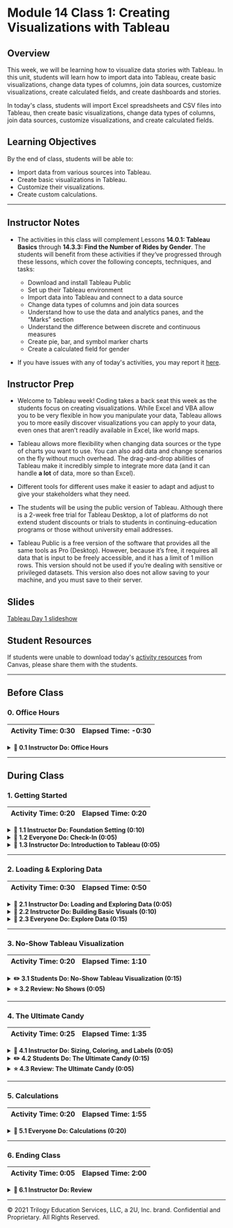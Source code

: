 # Module 14 Class 1: Creating Visualizations with Tableau

## Overview

This week, we will be learning how to visualize data stories with Tableau. In this unit, students will learn how to import data into Tableau, create basic visualizations, change data types of columns, join data sources, customize visualizations, create calculated fields, and create dashboards and stories. 

In today's class, students will import Excel spreadsheets and CSV files into Tableau, then create basic visualizations, change data types of columns, join data sources, customize visualizations, and create calculated fields.  

## Learning Objectives

By the end of class, students will be able to:
 
* Import data from various sources into Tableau.
* Create basic visualizations in Tableau.
* Customize their visualizations.
* Create custom calculations.


- - -

## Instructor Notes

* The activities in this class will complement Lessons **14.0.1: Tableau Basics** through **14.3.3: Find the Number of Rides by Gender**.  The students will benefit from these activities if they‘ve progressed through these lessons, which cover the following concepts, techniques, and tasks:  

  * Download and install Tableau Public 
  * Set up their Tableau environment
  * Import data into Tableau and connect to a data source
  * Change data types of columns and join data sources
  * Understand how to use the data and analytics panes, and the “Marks” section
  * Understand the difference between discrete and continuous measures
  * Create pie, bar, and symbol marker charts
  * Create a calculated field for gender

* If you have issues with any of today's activities, you may report it [here](http://tiny.cc/BootCampFeedback).

## Instructor Prep

* Welcome to Tableau week! Coding takes a back seat this week as the students focus on creating visualizations. While Excel and VBA allow you to be very flexible in how you manipulate your data, Tableau allows you to more easily discover visualizations you can apply to your data, even ones that aren’t readily available in Excel, like world maps.

* Tableau allows more flexibility when changing data sources or the type of charts you want to use. You can also add data and change scenarios on the fly without much overhead. The drag-and-drop abilities of Tableau make it incredibly simple to integrate more data (and it can handle **a lot** of data, more so than Excel).

* Different tools for different uses make it easier  to adapt and adjust to give your stakeholders what they need.

* The students will be using the public version of Tableau. Although there is a 2-week free trial for Tableau Desktop, a lot of platforms do not extend student discounts or trials to students in continuing-education programs or those without university email addresses.

* Tableau Public is a free version of the software that provides all the same tools as Pro (Desktop). However, because it’s free, it requires all data that is input to be freely accessible, and it has a limit of 1 million rows. This version should not be used if you’re dealing with sensitive or privileged datasets. This version also does not allow saving to your machine, and you must save to their server.

## Slides

[Tableau Day 1 slideshow](https://docs.google.com/presentation/d/1KvuQTRFhzt_ie6W1h5BiVoOKwZhzK5VVdCVVKFG-3yg/edit?usp=sharing)

## Student Resources

If students were unable to download today's [activity resources](https://2u-data-curriculum-team.s3.amazonaws.com/data-viz-online-lesson-plans/14-Lessons/14_1-Student_Resources.zip) from Canvas, please share them with the students.

- - - 

## Before Class

### 0. Office Hours

| Activity Time: 0:30       |  Elapsed Time:     -0:30  |
|---------------------------|---------------------------|

<details>
  <summary><strong> 📣 0.1 Instructor Do: Office Hours</strong></summary>

* Before you begin class, hold office hours. Office hours should be driven by students. Encourage students to take full advantage of office hours by reminding them that this is their time to ask questions and get assistance from instructional staff as they learn new concepts.

* Expect that students may ask for assistance. For example: 

  * Further review on a particular subject
  * Debugging assistance
  * Help with computer issues
  * Guidance with a particular tool

</details>

- - - 

## During Class 

### 1. Getting Started

| Activity Time:       0:20 |  Elapsed Time:      0:20  |
|---------------------------|---------------------------|

<details>
  <summary><strong>📣 1.1 Instructor Do: Foundation Setting (0:10)</strong></summary>

* Welcome students to class.

* Direct students to post individual questions in the Zoom chat to be addressed by you or your TAs at the end of class.

* Open the slideshow and use slides 1 - 12 to walk through the foundation setting with your class. 

* **Big Picture:** This is an opportunity to zoom out and see the big picture of where they are in the program. Take a moment to mention some real-world examples that show the value of what they’re learning this week.

* **Program Pointers:** Talk through some of the key logistical things that will help students stay on track. This is an opportunity to speak to what students may need when they're at this particular point of the program. 

* **This Week - Tableau:** Talk through the key skills students will be learning this week. Let the students know that the Day 1 activities will focus on getting students to create basic visualizations, change data types of columns, join data sources, customize visualizations, and create calculated fields. On Day 2, the students will apply what they learned on Day 1 to create dashboards and stories in Tableau. 

* **This Week's Challenge:** For this week's Challenge, let the students know that they'll be using the NYC Citi Bike. First, they’ll use Pandas to change the datatype of the "tripduration" column from integer to datetime. Then, using the converted datatype, they’ll create a set of visualizations to show the length of time that bikes are checked out for all riders and genders, the number of bike trips for all riders and genders for each hour of each day of the week, and the number of bike trips for each type of user and gender for each day of the week. After adding these new visualizations to the ones they created in this module, they’ll create a story in Tableau. 

* **Career Connection:** Let students know how they will use the skills covered this week throughout their careers. It's important for them to know the "why." Give examples of when they may be used in work or when you have used those skills in your workplace. 

* **How to Succeed This Week:** Remind your students that they may have moments of frustration this week as they learn something complex. These moments are great for deepening their knowledge. Use the side material to outline some of the topics that they may find tricky in this module. Consider sharing something about your personal learning journey. It helps students to recognize that everyone starts somewhere and they are not alone.

* **Today's Objectives:** Now, outline the concepts that will be covered in today's lesson. Remind students that they can find the relevant activity files in the “Getting Ready for Class” page in their course content.  

</details>

<details>
  <summary><strong>🎉  1.2 Everyone Do: Check-In (0:05)</strong></summary>

* Ask the class the following questions and call on students for answers:

    * **Q:** How are you feeling about your progress so far?

    * **A:** We are starting to build your skillset. It’s also okay to feel overwhelmed as long as you don’t give up.

    * **Q:** How comfortable do you feel with this topic? 

    * **A:** Let's do "fist to five" together. If you are not feeling confident, hold up a fist (0). If you feel very confident, hold up an open hand (5).

</details>

<details>
  <summary><strong> 📣 1.3 Instructor Do: Introduction to Tableau (0:05) </strong></summary>

* You can use slides 13 - 22 to assist you with this section.

* Make sure everyone has installed [Tableau Public](https://public.tableau.com). The instructions for downloading and installing Tableau Public are covered in **Lesson 14.1.1: Install Tableau Public**. 

* Remind the students that Tableau Public is a completely free version of the Tableau software that includes the majority of features included within Tableau Desktop. The main differences between the two versions are working with multiple types of data sources, like SQL databases, and working with data files that are not shared with the public. 

* Inform the students that although they can download and explore the 14-day trial version of the paid software, we recommend that they do not unless they are going to buy a paid subscription, and that all assignments in this unit can be completed with the free version.

* Tableau is an extremely powerful business intelligence application that allows its users to create in-depth visualizations in very little time.

    ![Tableau Logo](Images/01-IntroTableau_Logo.png)

  * Like Microsoft Excel, Tableau focuses extensively on allowing its users to manipulate tables of data and create visualizations without any need for additional programming.

  * Tableau also utilizes a drag-and-drop-style interface so that its users can easily create tables and charts, and perform analysis without much difficulty.

* Take a moment to point out some of the [Tableau Public feature projects](https://public.tableau.com/en-us/gallery/?tab=featured&type=featured) that users have created.

  ![Tableau Public Gallery](Images/01-Installation_Gallery.png)

  * One Tableau feature is the ability to share projects and visualizations with your community.

  * Not only can visualizations be shared on the Tableau site, they can also be embedded on webpages.

  * Point out how varied and interesting the projects within the gallery are. These are all things that users can create with Tableau upon mastering the software.

* Explain to the class that Tableau is essentially the "easy mode" of data visualization, and that the class will be able to create many of their visualizations from the past in very little time using this application.

</details>



- - -


### 2. Loading & Exploring Data

| Activity Time:       0:30 |  Elapsed Time:      0:50  |
|---------------------------|---------------------------|

<details>
  <summary><strong> 📣 2.1 Instructor Do: Loading and Exploring Data (0:05)</summary></strong>

* You can use slides 23 - 24  to assist you with this section.

* Have everyone open Tableau Public, then briefly explain that many different data sources can be connected to it.

  * With Tableau Public, you are able to connect to an Excel file, a text file (`.txt`, `.csv`, `.tab`, `.tsv` files), JSON, PDF, and others. 
 
    ![Tableau Public Data Sources](Images/02-LoadingData_DataSources_Public.png)

  * With Tableau Desktop, you have the same options as Tableau Public, but you can also connect to a multitude of servers, like MySQL, Oracle, Amazon Redshift, Google Sheets, and more.

    ![Tableau Desktop Data Sources](Images/02-LoadingData_DataSources_Desktop.png)

  * What makes this noteworthy is that Tableau allows users to mix and match data from vastly different sources without needing to translate them into something like a Pandas DataFrame. The loading, exploration, and manipulation of data is all built-in.

* Next, have everyone select "Microsoft Excel" from the list of data sources available, and load [GlobalSuperstoreOrders2016.xlsx](Activities/01-Ins_LoadingData/Resources/GlobalSuperstoreOrders2016.xlsx) within Tableau.

  * After the data has been imported into Tableau, explain how individual sheets from the original Excel workbook need to be dragged from the navigator into the main application.

  * Do this with the `Orders` sheet, then point out how, once the data has been loaded, a preview is provided in the main area of the application.

    ![Drag orders to load](Images/02-load02.gif)
  
  * Their connection should look like the following:

    ![Orders table](Images/02-LoadingData_Table.png)

* It is important to point out that Tableau does not allow users to change values contained in the cells of a dataset, but it is possible to create new columns based on the values of other columns.

  * Any changes made to the dataset within Tableau will not affect the original dataset. The purpose of Tableau is to create visualizations: manipulating data is not its strong suit.

* Filtering data is very simple, though, as all Tableau users need to do is click on the "Add" button beneath the `Filters` text in the top-right corner of the application, click "Add..", and then select a column to filter by.

  ![Filtering a  Column](Images/02-LoadingData_FilterColumn.png)

  * After selecting which column to filter by, the values to filter are chosen either manually or based on some kind of condition.

    ![Filtering Values](Images/02-LoadingData_FilterValues.png)

  * Depending on the datatype stored in a column, different filters may or may not be available. Selecting the "Order Data" column, which has a date datatype, allows users to filter rows based on date ranges.

    * First click the the `Filters` text in the top-right corner, then select the "Order Date" column to filter by, and double click on the "Range of Dates".

      ![Select the Range of dates to filter by](Images/02-LoadingData_FilterDate1.png)

      ![Filtering Dates](Images/02-LoadingData_FilterDate2.png)

* Ask the class the following questions and call on students for the answers:

    * **Q:** Where have we used this before?

    * **A:** Importing data into Tableau was covered in Lesson 14.1.4.

    * **Q:** How does this activity equip us for the Challenge?

    * **A:** We will need to import data into Tableau to complete the Challenge.

    * **Q:** What can we do if we don't completely understand this?

    * **A:** We can refer to the lesson plan and reach out to the instructional team for help.

* Answer any questions before proceeding to the next activity.

</details>

<details>
  <summary><strong> 📣 2.2 Instructor Do: Building Basic Visuals (0:10) </strong></summary>

* You can use slide 25 to assist you with this section.

* Create a new Tableau project and connect it to the [GlobalSuperstoreOrders2016.xlsx](Activities/02-Ins_BasicVisuals/Resources/GlobalSuperstoreOrders2016.xlsx) file provided. Then, drag the `Orders` sheet into the main area.

* This demonstration will cover how to create basic visualizations. 

* With [GlobalSuperstoreOrders2016.xlsx](Activities/02-Ins_BasicVisuals/Resources/GlobalSuperstoreOrders2016.xlsx) loaded, show how users can edit individual worksheets at the bottom of the application.

  ![Worksheets Panel](Images/03-BasicVisuals_Worksheets.png)

* Creating visualizations in Tableau is nearly identical to creating pivot tables in Excel. Users click and drag the headers of their original dataset into specific fields (Columns, Rows, Filters, or Marks) in order to create a chart.

  ![Tableau Chart Screen](Images/03-BasicVisuals_ChartArea.png)

* Quickly explain the difference between `Dimensions` and `Measures`:  

  * `Dimensions` are located in the upper part of the Data Pane section. They are the qualitative values in your dataset, such as
names, dates, and geographical data. You can use dimensions to categorize, segment, and reveal the details in your data.

  * `Measures` are located in the lower part of the Data Pane section. They are the quantitative
values in your dataset, which are usually numerically measured. You can apply calculations to measures and they can be aggregated. When you drag a measure into Columns, Rows, Filters, or Marks, Tableau automatically applies an aggregation to that measure.

  ![Dimensions and Measures on the left side under the Data Pane](Images/03-Dimensions_Measures.png)

* Drag the `Category` pill from the `Dimensions` panel into `Rows` to show the class how a small table containing the three categories is created.

* By dragging `Segment` into `Rows` and placing it after the `Category` pill, the table is made slightly more complex. Now, each category within the visualization has been split into three distinct parts.

  ![Category by Segment](Images/03-Basic_Category_Segments.png)

* Dragging "Quantity" from the `Measurements` panel into `Columns` creates a bar chart showing the quantity of orders per segment per category.

  ![The quantity of orders per segment per category.](Images/03-Basic_bar_chart.png)

  * Tableau has automatically aggregated `Quantity` into a sum. This will be discussed in greater detail later.

* The chart can then be made more detailed by adding more elements. By adding `Market` into `Columns`, for example, multiple charts are created to show the quantity of orders per segment per category within each geographic market.

  ![The quantity of orders per segment per category within each geographic market](Images/03-Basic_bar_chart_add_elemets.png)

* Creating visualizations within Tableau is easy. Click and drag the elements that should be visualized into their respective fields, and Tableau will automatically create a visual based on them.

  * If users would like to change what kind of visualization to employ, they can click the `Show Me` button at the top right of the application and select the desired charting style.

    ![Use the Show Me feature](Images/03-BasicVisuals_ShowMe.png)

* Next, show the students how to create multiple line graphs from aggregated data.  

* First, create a new worksheet within Tableau. Drag `Sales` into the `Rows` section.

  ![The sum of sales](Images/03-Sum_sales.png)

  * Point out that a bar chart was created that visualizes the total sales made by the company in question. This is because the `Sales` pill is being measured by default by its sum.

* The type of calculation performed on a `Measures` pill can be changed by clicking on the pill, selecting "Measure" from the drop-down menu, then picking one of the available calculation types.

  ![Change Measures](Images/03-BasicVisuals_Measures.png)

* Next, drag `Order Date` into the `Columns` field to create a very basic line chart.

  ![The year for sum of sales](Images/03-Year_Sum_sales.png)

* Point out to the class how Tableau has aggregated the dates at the year level. To expand this to include quarters, simply click on the plus symbol within the `YEAR` pill.

    ![Line Graph](Images/03-BasicVisuals_LineGraph.png)

  * Explain that Tableau, by default, visualizes at the **least** granular level. In this case, it displays the yearly results by default.

* In order to compare how Q1 has performed over the years, simply move the `QUARTER` pill before `YEAR`.

    ![Line Graph Pivot](Images/03-BasicVisuals_LineGraphPivot.png)

* Explain to the class how the best way to learn Tableau is to dive into the application and test it out manually.

* Send out the [02-Ins_BasicVisuals/Solved/Complete.twbx](Activities/02-Ins_BasicVisuals/Solved/Complete.twbx) Tableau Public workbook for students to refer to later.

* Ask the class the following questions and call on students for the answers:

    * **Q:** Where have we used this before?

    * **A:** Learning how to use Tableau and creating basic visuals were covered in Lessons 14.2.5 - 14.2.7.

    * **Q:** How does this activity equip us for the Challenge?

    * **A:** We will need to know how to create basic visualizations in order to create the more complex visualizations required to complete the Challenge.

    * **Q:** What can we do if we don't completely understand this?

    * **A:** We can refer to the lesson plan and reach out to the instructional team for help.

* Take a moment to address any questions before moving on to the student activity.

</details>

<details>
  <summary><strong>🎉  2.3 Everyone Do: Explore Data (0:15)</strong></summary>

* You can use slide 26 to assist you with this section.

* In this activity, students will be given visualizations, which they will attempt to recreate using Tableau.

* Make sure the students can download and open the [instructions](Activities/03-Evr_Exploration/README.md) from the AWS link.

* Go over the instructions with the students and check for understanding.

* Have everyone open a new Tableau Public workbook, import the `GlobalSuperstoreOrders2016.xlsx` dataset, and drag the 'Orders' table to connect to the table. 

* Ask for volunteers to help create each visualization. If there are no volunteers, walk through how to create each visualization with the steps below, or open the solved [sales.twbx](Activities/03-Evr_Exploration/Solved/sales.twbx) in Tableau Public.

* For the first visualization – the customers with the highest sales amount:

  1. In a new sheet, drag the `Customer Name` pill to Rows. A pop message may appear to ask you how you want to handle the data. Select "Filter and then add." 

      ![Customer Name by Sum of Sales](Images/04-explore1a.png)
  
  2. Then add the `Sales` pill to Columns.

      ![Customer Name by Sum of Sales](Images/04-explore1b.png)

  3. Then, to change the color of the bars, click on the "Color" in the "Marks" section and select a desired color. 
  
      ![Changing bar color](Images/04-explore2a.png)

  4. To sort the data, click on the sort button:

      ![Sorting the data ](Images/04-explore2b.png)

* To create the second visualization, the most profitable customers, create a new sheet and repeat step 1 above, but this time add `Profit` to Columns instead of `Sales`. 

  ![Sum of Profit vs. Sales](Images/04-explore3a.png)

  1. To adjust the axis at the bottom, right-click at the bottom along the axis and select "Edit Axis."

      ![Editing the X-axis](Images/04-explore3b.png)

  2. Then, under "Range," click the "Fixed" button, and add a "0" into the "Fixed Start" field. This will filter out negative profit figures. 

      ![Setting the range on the X-axis](Images/04-explore3c.png)

  3. After sorting and changing the color, the chart should now look like this:

    ![Final chart of most profitable customers](Images/04-explore3d.png)

* Next, to chart the states with the highest average profit create a new sheet and do the following:

  1. Add `Profit` to the Columns, then select `Average` under `Measure`.

    ![Average Profit](Images/04-explore4a.png)

  2. Next, add "Country" to the "Filters" pane, scroll down and select "United States."  

    ![Fitlering on Country for the United States](Images/04-explore4b.png)

  3. Then, add "State" to the Rows and click "Filter and then add" to add all the states for the United States filtering.

    ![Filtering on States](Images/04-explore4c.png)

  4. Then, select all the states. 

    ![Selecting all the states](Images/04-explore4d.png)

  5. After sorting by descending average profit, the chart should look like this:

    ![Final most profitable states](Images/04-explore4e.png)


* To display a monthly timeline, create a new sheet and drag the `Sales` pill to Rows, then obtain its sum. Then, drag `Order Date` to Columns.

  ![Year of order vs. sum of sales](Images/04-explore5a.png)

  * This, however, is not what we want. There are two ways to drill down to the monthly level: 
      * One is to click on the `+` symbol on the `YEAR (Order Date)` pill, then get rid of undesired levels. 
      * The other is to click on the arrow in the pill and select `Month`:

    ![Select the Months to display on the chart](Images/04-explore5b.png)

    ![Month of order vs. sum of sales](Images/04-explore5c.png)

* Finally, to visualize profit by region and product category, create a new sheet and drag the `Category` and `Region` pills to Columns, and create a sum of the `Profit` pill in Rows.

  ![Category and Region vs sum of profit](Images/04-explore6a.png)

  * Next, add the `Country` to the "Filters" section and select "United States."

    ![Fitler countries for the United States only](Images/04-explore6b.png)

  * Then add the `Region` pill to the "Color" Marks, the chart should now look like this:

    ![Final profit by region and product category](Images/04-explore6c.png)
  
* Send out the [03-Evr_Exploration/Solved/sales.twbx](Activities/03-Evr_Exploration/Solved/sales.twbx) file for students to refer to later.

* Answer any question before moving on to the next activity. 


</details>




---

### 3. No-Show Tableau Visualization

| Activity Time:       0:20 |  Elapsed Time:      1:10  |
|---------------------------|---------------------------|

<details>
  <summary><strong> ✏️ 3.1 Students Do: No-Show Tableau Visualization (0:15)</strong></summary>

* You can use slides 27 - 29 to assist you with this section.

* Students will now spend some time creating a series of visualizations about what kinds of people are more/less likely to show up to doctor appointments.

    ![No Show Ages](Images/05-NoShows_AgeAppointments.png)

* Make sure the students can download and open the [instructions](Activities/04-Stu_NoShow_Visualization/README.md) and the [no_shows.csv](Activities/04-Stu_NoShow_Visualization/Resources/no_shows.csv) file from the AWS link. 

* Go over the instructions in the README, and then divide students into breakout groups of 3-5. They should work on the solution by themselves but can reach out to others in their group for tips.

* Let students know that they may be asked to share and walk through their work at the end of the activity.

</details>

<details>
  <summary><strong> ⭐ 3.2 Review: No Shows (0:05)</strong></summary>

* Once time is complete, ask for volunteers to share their solution. Remind them that it is perfectly alright if they didn't complete the activity. 

* To encourage participation, you can ask the students to help you create each chart. 

* If there are no volunteers, open up the solved [no_shows.twbx](Activities/04-Stu_NoShow_Visualization/Solved/no_shows.twbx) within Tableau and walk through the application with the class, answering whatever questions students may have.

* The first step for this activity is to drag `Age` to Columns and `no_show.csv (Count)` to Rows. 

  ![No shows by age - measure](Images/05-noshow1a.png)

* The `Age` must also be converted from measure to dimension by clicking on the arrow on the pill.

  ![No shows by age - dimension ](Images/05-noshow1b.png)

* To split up the no-show results by gender, drag `Gender` into Rows:

  ![No shows by age and gender](Images/05-noshow2a.png)

  * Male patients, overall, seem to have fewer appointments across age groups!

* Next, to stratify the results by no-show appointments, drag `No-show` to columns:

  ![No shows by age, gender, and if they were a no-show or not](Images/05-noshow2b.png)

* In the next visualization, students were asked to compare no-shows by neighborhood. This can be done in the following way:

  ![No-shows by neighbourhood](Images/05-noshow3a.png)

  * `No-show` and `no_show.csv (Count)` are dragged to Columns, and `Neighbourhood` to Rows.

* It can also be visualized as follows:

  ![No-shows by neighbourhood](Images/05-noshow3b.png)

  * `No-show` is moved to Rows instead of Columns.

* In the next visualization, students were asked to visualize the number of no-show patients by the day of the week:

  ![No-shows by weekday stacked bar chart](Images/05-noshow4a.png)

* Since we're counting the number of no-show appointments, it makes sense to drag `No-show` to Rows, and to visualize this measure vertically. And since we're tallying the number of no-shows by day of the week, it makes sense to drag `Scheduled Day` into Columns:

  ![No-shows by year line chart](Images/05-noshow4b.png)

* However, this isn't quite what we want. We're shown results by year, instead of day of the week. This can be selected by clicking on the arrow on the `Scheduled Day` pill, selecting “More”, then “Weekday.”
 
  ![No-shows changed to weekday](Images/05-noshow4c.png)

* To display a bar chart instead of a line chart, select "Bar" in the “Marks” section, and add `No-show` to the "Color" in the “Marks” section. 

  ![No-shows by weekday](Images/05-noshow4d.png)

* After adding `No-show` to the "Color" in the “Marks” section, the chart should look like this:

  ![No-shows by weekday and if they were a no-show or not](Images/05-noshow4e.png)

* In the next visualization, students were asked to display the number of individuals with diabetes by gender and across age groups. One way to visualize this is by stacking `Gender` in Rows.

  ![Individuals with diabetes by gender across age groups](Images/05-noshow5a.png)

* The final visualization is very similar to the previous one, visualizing alcoholism instead of diabetes.

  ![Alcoholism by gender across age groups](Images/05-noshow5b.png)

* Send out the [04-Stu_NoShow_Visualization/Solved/no_shows.twbx)](Activities/04-Stu_NoShow_Visualization/Solved/no_shows.twbx) solution for students to refer to later.

* Answer any questions before moving on to the next activity.

</details>



---

### 4. The Ultimate Candy

| Activity Time:       0:25 |  Elapsed Time:      1:35  |
|---------------------------|---------------------------|

<details>
  <summary><strong> 📣 4.1 Instructor Do: Sizing, Coloring, and Labels (0:05)</strong></summary>

* You can use slides 30 - 36 to assist you with this section.

* It’s possible that students have not used the “Marks” section in Tableau yet. Remind them that an overview of the “Marks” section was provided in **Lesson 14.2.2**.  Marks can be used in order to differentiate or add details to a chart's visuals.

    ![The options in the Marks section with Path](Images/06-marks_card1.png)

  * The `Color` modifies the colors of a chart so that elements are colored according to the values passed.

  * The`Size` modifies the sizing of elements so that they are bigger or smaller depending on the values passed.

  * The `Label` places text next to points on a chart that correspond with the values passed.

  * The `Detail` and `Tooltip` act like labels, but they only appear when the cursor hovers over the associated point/element on a chart.

  * The `Path` changes the type of line mark, linear, step, or jump, whereas `Shape` changes the shape based on the values passed. Changing the value of the drop-down will change depending on whether the path or shape is displayed.

    ![The options in the Marks section with Shape](Images/06-marks_card2.png)

* Explain to students that they can drag pills to these marks in order to create visual effects. They will have an opportunity to do just that in the next activity.

* Ask the class the following questions and call on students for the answers:

    * **Q:** Where have we used this before?

    * **A:** The “Marks” section was covered in Lesson 14.2.2. Using the “Marks” section is covered throughout the module.

    * **Q:** How does this activity equip us for the Challenge?

    * **A:** We will need to know how to use the “Marks” section to add detail to our visualizations to complete the Challenge.

    * **Q:** What can we do if we don't completely understand this?

    * **A:** We can refer to the lesson plan and reach out to the instructional team for help.

</details>

<details>
  <summary><strong> ✏️ 4.2 Students Do: The Ultimate Candy (0:15)</strong></summary>

* You can use slides 37 - 38 to assist you with this section.

* Students will now take some time to create charts that compare candies. The charts themselves are quite basic but will be made more complex using the “Marks”.

    ![Winning Chocolate Chart](Images/07-Candy_WinChocolate.png)

* Make sure the students can download and open the [instructions](Activities/05-Stu_UltimateCandy_Marks/README.md) and the [candy-data.csv](Activities/05-Stu_UltimateCandy_Marks/Resources/candy-data.csv) file from the AWS link. 

* Go over the instructions in the README, then divide students into breakout groups of 3-5. They should work on the solution by themselves but can reach out to others in their group for tips.

* Let students know that they may be asked to share and walk through their work at the end of the activity.

</details>

<details>
  <summary><strong> ⭐ 4.3 Review: The Ultimate Candy (0:05)</strong></summary>

* Once time is complete, ask for volunteers to share their solution. Remind them that it is perfectly alright if they didn't complete the activity. 

* To encourage participation, you can ask the students to help you create each chart. 

* If there are no volunteers, open up the solved [ultimate_candy.twbx](Activities/05-Stu_UltimateCandy_Marks/Solved/ultimate_candy.twbx) within Tableau and walk through the application with the class, answering whatever questions students may have.

* The first visualization is a pair of bar graphs that chart the `Winpercent` of each candy:

  ![The winning percent of each candy](Images/07-candy01.png)

  * The bars in the left chart are colored by whether the candy is chocolate flavored.
  * The bars in the right chart are colored by whether the candy is fruity.

* Navigate to the `Data Source` tab and show them that `Chocolate` and `Fruity` columns hold true or false values.

  ![Fruity or chocolate colors are Boolean](Images/07-candy02.png)

* In the chart, the candies that are chocolate flavored can be colored by dragging the `Chocolate` pill to the Color mark.

  ![Coloring bars in the chart that are chocolated](Images/07-candy03.gif)

* The candies that are fruity can be colored by dragging the `Fruity` pill to the Color mark. Tableau automatically colors the bars and creates a legend.

  ![Fruit flavored candies colored](Images/07-candy04.png)

* In the second visualization, a scatterplot is created that plots `Winpercent` against `Sugarpercent` for chocolate flavored candies.

  ![The sugar percentage versus the winning percentage for chocolate flavored candies](Images/07-candy05.png)

* `Chocolate` is dragged to the Colors mark, `Competitorname` is dragged to the Detail mark, and `Pricepercent` is dragged to the Size mark.

  ![Creating the sugar percentage versus the winning percentage chart](Images/07-candy06.gif)

  * This chart provides a handy view of trends.

  * For example, candies with a higher win percent tend to be chocolates (orange), and they tend to be pricier (larger circle size).

* The last visualization is virtually identical to the previous one, except that it compares fruity candies against non-fruity ones.

  ![The sugar percentage versus the winning percentage for fruit candies](Images/07-candy07.png)

  * Overall, fruity candies appear to have a lower `Winpercent` and tend to be less expensive.

* Send out the [05-Stu_UltimateCandy_Marks/Solved/ultimate_candy.twbx](Activities/05-Stu_UltimateCandy_Marks/Solved/ultimate_candy.twbx) solution for students to refer to later.

* Answer any questions before moving on to the next activity.

</details>



---

### 5. Calculations

| Activity Time:       0:20 |  Elapsed Time:      1:55  |
|---------------------------|---------------------------|

<details>
  <summary><strong>🎉 5.1 Everyone Do: Calculations (0:20)</strong></summary>

* You can use slides 39 - 40 to assist you with this section.

* In this activity, students will create calculations and logical statements to enhance their visualizations of motor vehicle accidents in New York City.

* Make sure the students can download and open the [instructions](Activities/06-Evr-Calculations/README.md) and the [vehicle_collisions_nyc.csv](Activities/06-Evr-Calculations/Resources/vehicle_collisions_nyc.csv) file from the AWS link. 

* Go over the instructions with the students and check for understanding.

* Ask for volunteers to help create each visualization. If there are no volunteers, import the solved [vehicle_collisions_nyc.csv](Activities/06-Evr-Calculations/Resources/vehicle_collisions_nyc.csv) dataset into Tableau Public and walk through creating each visualization. 

* For the first visualization, the most dangerous hours for a cyclist, we might consider the hours in which cyclists are injured **or** killed above a certain threshold.

  1. Create a new sheet and drag `Cyclists Injured` and `Cyclists Killed` to the Rows, and drag `Time` to the Columns. This creates a double-line graph. 

    ![Cyclist injured and killed line graph](Images/08-nycaccidents1a.png)

  2. However, this graph doesn't tell us the most dangerous times of the day to be riding. By creating a calculated field, we can define these times of day. 

  3. To create a calculated field, go to `Analysis` -> `Create Calculated Field`, then enter the desired `IF-THEN` statement:
  
    ![Cyclist injured and killed calculation](Images/08-nyc_calculation1.png)

  4. When the newly created pill is dragged to the `Color` mark, the subcategories are automatically colored according to the criteria defined in our `IF-THEN` statement.

    ![Cyclist injured and killed calculation on colors](Images/08-nycaccidents1b.png)

  5. The most dangerous time on each line is not that clear; if we change the line graph to a bar graph, the dangerous times stand out against the less dangerous times. 

    ![Cyclist injured and killed bar graph](Images/08-nycaccidents1c.png)

* For the second visualization, the most dangerous months for a cyclist, we might consider the months cyclists are injured above a certain threshold.

  1. Create a new sheet and drag `Cyclists Injured` to the Rows and `Date` to the Columns. Then, filter on the second "Month" option so you get all the years. 

    ![Cyclist injured for the month line graph](Images/08-nycaccidents2a.png)

    ![Cyclist injured for the month line graph](Images/08-nycaccidents2b.png)

  2. Then, create the calculated field to determine the most and least dangerous months based on the number of injuries. 

    ![Cyclist injured for the month calculation](Images/08-nyc_calculation2.png)

  3. Then, drag the newly created calculated field to the "Colors" and change the line to a bar graph . 

    ![Cyclist injured for the month bar graph](Images/08-nycaccidents2c.png)

* For the last visualization, the most dangerous boroughs for people, we might want to create a calculated field to separate out the boroughs with high numbers of injuries. 

  1. Create a new sheet and drag `Persons Injured` to the Rows and `Borough` to the Columns, and then sort by descending number of injuries. 

    ![People injured in each NYC borough graph](Images/08-nycaccidents3a.png)

  2. Then, create the calculated field to determine the dangerous and safe boroughs based on the number of injuries. 

    ![People injured in each NYC borough calculation](Images/08-nyc_calculation3.png)

  3. Then, drag the newly created calculated field to the "Colors". 

    ![People injured in each NYC borough updated bar graph](Images/08-nycaccidents3b.png)

* Next, have the students create their own visualizations, or, show them how to create the "Most Common Causes of Accidents" and the "Number of Injuries Relative to January 2015" visualizations in the solved [motor_vehicle_accidents.twbx](Activities/06-Evr-Calculations/Solved/motor_vehicle_accidents.twbx) file.

* If time allows, discuss the validity of these visualizations. For example, the visualizations suggest that 5 p.m. to 7 p.m. are the most dangerous hours for a cyclist. What are some possible explanations for this phenomenon? Can we truly conclude that the visualizations are correct?

  * One explanation is that more commuters, including cyclists, are on the road during rush hour. A greater number of cyclists could naturally lead to more accidents, but we cannot necessarily conclude that, relative to other hours, rush hour is more dangerous.

  * In both creating and assessing data visualizations, it is important to consider such confounding factors.

* Send out the [06-Evr-Calculations/Solved/motor_vehicle_accidents.twbx](Activities/06-Evr-Calculations/Solved/motor_vehicle_accidents.twbx) solution for students to refer to later.

* Answer any questions before ending class.

</details>




---

  
### 6. Ending Class 

| Activity Time:       0:05 |  Elapsed Time:      2:00  |
|---------------------------|---------------------------|

<details>
  <summary><strong>📣  6.1 Instructor Do: Review </strong></summary>

* Before ending class, review the skills that were covered today and mention where in the module these skills are used: 
  * Importing data into Tableau was covered in **Lesson 14.1.4**.
  * Learning how to use Tableau and creating basic visuals were covered in **Lessons 14.2.5 - 14.2.7**.
  * An overview of the “Marks” section was covered in **Lesson 14.2.2**. And using the “Marks” section was covered throughout the module.

* Answer any questions the students may have.

</details>





---

© 2021 Trilogy Education Services, LLC, a 2U, Inc. brand.  Confidential and Proprietary.  All Rights Reserved.
